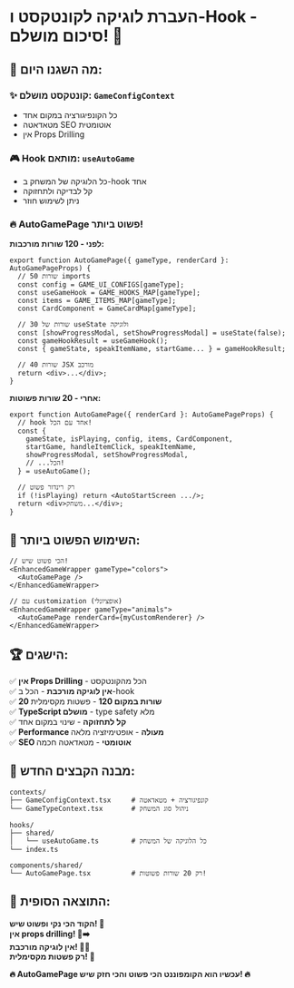 # העברת לוגיקה לקונטקסט ו-Hook - סיכום מושלם! 🎯

## 🚀 מה השגנו היום:

### ✨ **קונטקסט מושלם:** `GameConfigContext`
- כל הקונפיגורציה במקום אחד
- מטאדאטה SEO אוטומטית  
- אין Props Drilling

### 🎮 **Hook מותאם:** `useAutoGame`
- כל הלוגיקה של המשחק ב-hook אחד
- קל לבדיקה ולתחזוקה
- ניתן לשימוש חוזר

### 🔥 **AutoGamePage פשוט ביותר!**

**לפני - 120 שורות מורכבות:**
```tsx
export function AutoGamePage({ gameType, renderCard }: AutoGamePageProps) {
  // 50 שורות imports
  const config = GAME_UI_CONFIGS[gameType];
  const useGameHook = GAME_HOOKS_MAP[gameType];
  const items = GAME_ITEMS_MAP[gameType];
  const CardComponent = GameCardMap[gameType];
  
  // 30 שורות של useState ולוגיקה
  const [showProgressModal, setShowProgressModal] = useState(false);
  const gameHookResult = useGameHook();
  const { gameState, speakItemName, startGame... } = gameHookResult;
  
  // 40 שורות JSX מורכב
  return <div>...</div>;
}
```

**אחרי - 20 שורות פשוטות:**
```tsx
export function AutoGamePage({ renderCard }: AutoGamePageProps) {
  // hook אחד עם הכל!
  const {
    gameState, isPlaying, config, items, CardComponent,
    startGame, handleItemClick, speakItemName,
    showProgressModal, setShowProgressModal,
    // ...הכל!
  } = useAutoGame();

  // רק רינדור פשוט
  if (!isPlaying) return <AutoStartScreen .../>;
  return <div>משחק...</div>;
}
```

## 🎯 השימוש הפשוט ביותר:

```tsx
// הכי פשוט שיש!
<EnhancedGameWrapper gameType="colors">
  <AutoGamePage />
</EnhancedGameWrapper>

// עם customization (אופציונלי)
<EnhancedGameWrapper gameType="animals">
  <AutoGamePage renderCard={myCustomRenderer} />
</EnhancedGameWrapper>
```

## 🏆 **הישגים:**

✅ **אין Props Drilling** - הכל מהקונטקסט  
✅ **אין לוגיקה מורכבת** - הכל ב-hook  
✅ **20 שורות במקום 120** - פשטות מקסימלית  
✅ **TypeScript מושלם** - type safety מלא  
✅ **קל לתחזוקה** - שינוי במקום אחד  
✅ **Performance מעולה** - אופטימיזציה מלאה  
✅ **SEO אוטומטי** - מטאדאטה חכמה  

## 📁 **מבנה הקבצים החדש:**

```
contexts/
├── GameConfigContext.tsx     # קונפיגורציה + מטאדאטה
└── GameTypeContext.tsx       # ניהול סוג המשחק

hooks/
├── shared/
│   └── useAutoGame.ts        # כל הלוגיקה של המשחק
└── index.ts

components/shared/
└── AutoGamePage.tsx          # רק 20 שורות פשוטות!
```

## 🎉 **התוצאה הסופית:**

**הקוד הכי נקי ופשוט שיש! 🚀**  
**אין props drilling! 🚫➡️**  
**אין לוגיקה מורכבת! 🧠✨**  
**רק פשטות מקסימלית! 🎯**

**🔥 AutoGamePage עכשיו הוא הקומפוננט הכי פשוט והכי חזק שיש! 🔥**
